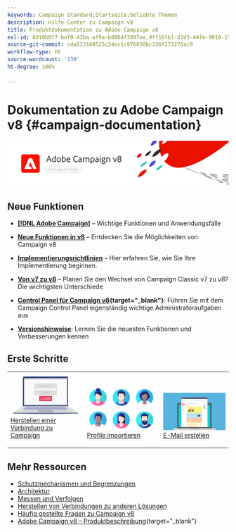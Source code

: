 ```yaml
---
keywords: Campaign Standard;Startseite;beliebte Themen
description: Hilfe-Center zu Campaign v8
title: Produktdokumentation zu Adobe Campaign v8
exl-id: 6010b0f7-baf0-43ba-af9a-b8864f3897ea,9ff16fb1-d3d3-44fe-9016-15abffdbc74e
source-git-commit: cda523168525c24ec1c976850bc336f273276ac9
workflow-type: ht
source-wordcount: '130'
ht-degree: 100%

---
```


# Dokumentation zu Adobe Campaign v8 {#campaign-documentation}

![](assets/banner-documentationv8.png)

## Neue Funktionen

* **[ [!DNL Adobe Campaign]](start/get-started.md)** – Wichtige Funktionen und Anwendungsfälle

* **[Neue Funktionen in v8](start/whats-new.md)** – Entdecken Sie die Möglichkeiten von Campaign v8

* **[Implementierungsrichtlinien](start/implement.md)** – Hier erfahren Sie, wie Sie Ihre Implementierung beginnen.

* **[Von v7 zu v8](start/v7-to-v8.md)** – Planen Sie den Wechsel von Campaign Classic v7 zu v8? Die wichtigsten Unterschiede

* **[Control Panel für Campaign v8](https://experienceleague.adobe.com/docs/control-panel/using/discover-control-panel/key-features.html?lang=de){target=&quot;_blank&quot;}**: Führen Sie mit dem Campaign Control Panel eigenständig wichtige Administratoraufgaben aus

* **[Versionshinweise](start/release-notes.md)**: Lernen Sie die neuesten Funktionen und Verbesserungen kennen


## Erste Schritte

<table>
<tr>
  <td valign="bottom">
    <a href="start/connect.md">
      <img alt="Verbinden" src="start/assets/do-not-localize/login.jpeg"/>
    </a>
    <div>
    <a href="start/connect.md">Herstellen einer Verbindung zu Campaign</a>
    </div>
    <br>
  </td>

<td valign="bottom">
      <a href="start/import.md">
       <img alt="Import" src="start/assets/do-not-localize/profiles.jpeg" />
       </a>
    <div><a href="start/import.md">Profile importieren</a>
    </div>
    <br>
  </td>
  <td valign="bottom">
    <a href="start/create-message.md">
      <img alt="E-Mail" src="start/assets/do-not-localize/email-design.jpeg" />
    </a>
    <div>
    <a href="start/create-message.md">E-Mail erstellen</a>
    </div>
    <br>
  </td>
</tr>
</table>

## Mehr Ressourcen

* [Schutzmechanismen und Begrenzungen](start/ac-guardrails.md)
* [Architektur](architecture/architecture.md)
* [Messen und Verfolgen](start/reporting.md)
* [Herstellen von Verbindungen zu anderen Lösungen](connect/integration.md)
* [Häufig gestellte Fragen zu Campaign v8](start/campaign-faq.md)
* [Adobe Campaign v8 – Produktbeschreibung](https://helpx.adobe.com/de/legal/product-descriptions/adobe-campaign-managed-cloud-services.html){target=&quot;_blank&quot;}
